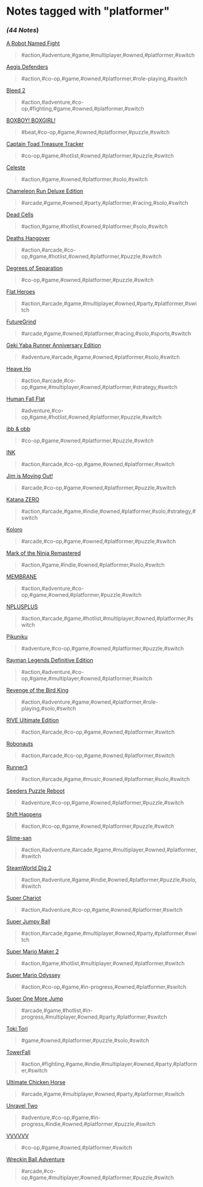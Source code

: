 # Notes tagged with "platformer"

### _(44 Notes_)

[A Robot Named Fight](./../A%20Robot%20Named%20Fight.html)
> #action,#adventure,#game,#multiplayer,#owned,#platformer,#switch

[Aegis Defenders](./../Aegis%20Defenders.html)
> #action,#co-op,#game,#owned,#platformer,#role-playing,#switch

[Bleed 2](./../Bleed%202.html)
> #action,#adventure,#co-op,#fighting,#game,#owned,#platformer,#switch

[BOXBOY!  BOXGIRL!](./../BOXBOY!%20%20BOXGIRL!.html)
> #beat,#co-op,#game,#owned,#platformer,#puzzle,#switch

[Captain Toad Treasure Tracker](./../Captain%20Toad%20Treasure%20Tracker.html)
> #co-op,#game,#hotlist,#owned,#platformer,#puzzle,#switch

[Celeste](./../Celeste.html)
> #action,#game,#owned,#platformer,#solo,#switch

[Chameleon Run Deluxe Edition](./../Chameleon%20Run%20Deluxe%20Edition.html)
> #arcade,#game,#owned,#party,#platformer,#racing,#solo,#switch

[Dead Cells](./../Dead%20Cells.html)
> #action,#game,#hotlist,#owned,#platformer,#solo,#switch

[Deaths Hangover](./../Deaths%20Hangover.html)
> #action,#arcade,#co-op,#game,#hotlist,#owned,#platformer,#puzzle,#switch

[Degrees of Separation](./../Degrees%20of%20Separation.html)
> #co-op,#game,#owned,#platformer,#puzzle,#switch

[Flat Heroes](./../Flat%20Heroes.html)
> #action,#arcade,#game,#multiplayer,#owned,#party,#platformer,#switch

[FutureGrind](./../FutureGrind.html)
> #arcade,#game,#owned,#platformer,#racing,#solo,#sports,#switch

[Geki Yaba Runner Anniversary Edition](./../Geki%20Yaba%20Runner%20Anniversary%20Edition.html)
> #adventure,#arcade,#game,#owned,#platformer,#solo,#switch

[Heave Ho](./../Heave%20Ho.html)
> #action,#arcade,#co-op,#game,#multiplayer,#owned,#platformer,#strategy,#switch

[Human Fall Flat](./../Human%20Fall%20Flat.html)
> #adventure,#co-op,#game,#hotlist,#owned,#platformer,#puzzle,#switch

[ibb & obb](./../ibb%20&%20obb.html)
> #co-op,#game,#owned,#platformer,#puzzle,#switch

[INK](./../INK.html)
> #action,#arcade,#co-op,#game,#owned,#platformer,#switch

[Jim is Moving Out!](./../Jim%20is%20Moving%20Out!.html)
> #arcade,#co-op,#game,#owned,#platformer,#puzzle,#switch

[Katana ZERO](./../Katana%20ZERO.html)
> #action,#arcade,#game,#indie,#owned,#platformer,#solo,#strategy,#switch

[Koloro](./../Koloro.html)
> #arcade,#co-op,#game,#owned,#platformer,#puzzle,#switch

[Mark of the Ninja Remastered](./../Mark%20of%20the%20Ninja%20Remastered.html)
> #action,#game,#indie,#owned,#platformer,#solo,#switch

[MEMBRANE](./../MEMBRANE.html)
> #action,#adventure,#co-op,#game,#owned,#platformer,#puzzle,#switch

[NPLUSPLUS](./../NPLUSPLUS.html)
> #action,#arcade,#game,#hotlist,#multiplayer,#owned,#platformer,#switch

[Pikuniku](./../Pikuniku.html)
> #adventure,#co-op,#game,#owned,#platformer,#puzzle,#switch

[Rayman Legends Definitive Edition](./../Rayman%20Legends%20Definitive%20Edition.html)
> #action,#adventure,#co-op,#game,#multiplayer,#owned,#platformer,#switch

[Revenge of the Bird King](./../Revenge%20of%20the%20Bird%20King.html)
> #action,#adventure,#game,#owned,#platformer,#role-playing,#solo,#switch

[RIVE Ultimate Edition](./../RIVE%20Ultimate%20Edition.html)
> #action,#arcade,#co-op,#game,#owned,#platformer,#switch

[Robonauts](./../Robonauts.html)
> #action,#arcade,#co-op,#game,#owned,#platformer,#switch

[Runner3](./../Runner3.html)
> #action,#arcade,#game,#music,#owned,#platformer,#solo,#switch

[Seeders Puzzle Reboot](./../Seeders%20Puzzle%20Reboot.html)
> #adventure,#co-op,#game,#owned,#platformer,#puzzle,#switch

[Shift Happens](./../Shift%20Happens.html)
> #action,#co-op,#game,#owned,#platformer,#puzzle,#switch

[Slime-san](./../Slime-san.html)
> #action,#adventure,#arcade,#game,#multiplayer,#owned,#platformer,#switch

[SteamWorld Dig 2](./../SteamWorld%20Dig%202.html)
> #action,#adventure,#game,#indie,#owned,#platformer,#puzzle,#solo,#switch

[Super Chariot](./../Super%20Chariot.html)
> #action,#adventure,#co-op,#game,#owned,#platformer,#switch

[Super Jumpy Ball](./../Super%20Jumpy%20Ball.html)
> #action,#arcade,#game,#multiplayer,#owned,#party,#platformer,#switch

[Super Mario Maker 2](./../Super%20Mario%20Maker%202.html)
> #action,#game,#hotlist,#multiplayer,#owned,#platformer,#switch

[Super Mario Odyssey](./../Super%20Mario%20Odyssey.html)
> #action,#co-op,#game,#in-progress,#owned,#platformer,#switch

[Super One More Jump](./../Super%20One%20More%20Jump.html)
> #arcade,#game,#hotlist,#in-progress,#multiplayer,#owned,#party,#platformer,#switch

[Toki Tori](./../Toki%20Tori.html)
> #game,#owned,#platformer,#puzzle,#solo,#switch

[TowerFall](./../TowerFall.html)
> #action,#fighting,#game,#indie,#multiplayer,#owned,#party,#platformer,#switch

[Ultimate Chicken Horse](./../Ultimate%20Chicken%20Horse.html)
> #arcade,#game,#multiplayer,#owned,#party,#platformer,#switch

[Unravel Two](./../Unravel%20Two.html)
> #adventure,#co-op,#game,#in-progress,#indie,#owned,#platformer,#puzzle,#switch

[VVVVVV](./../VVVVVV.html)
> #co-op,#game,#owned,#platformer,#switch

[Wreckin Ball Adventure](./../Wreckin%20Ball%20Adventure.html)
> #arcade,#co-op,#game,#multiplayer,#owned,#platformer,#puzzle,#switch


